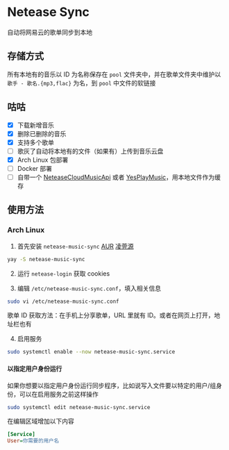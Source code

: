 # Netease Sync

自动将网易云的歌单同步到本地

## 存储方式

所有本地有的音乐以 ID 为名称保存在 `pool` 文件夹中，并在歌单文件夹中维护以 `歌手 - 歌名.{mp3,flac}` 为名，到 `pool` 中文件的软链接

## 咕咕

- [x] 下载新增音乐
- [x] 删除已删除的音乐
- [x] 支持多个歌单
- [ ] 歌灰了自动将本地有的文件（如果有）上传到音乐云盘
- [x] Arch Linux 包部署
- [ ] Docker 部署
- [ ] 自带一个 [NeteaseCloudMusicApi](https://github.com/Binaryify/NeteaseCloudMusicApi) 或者 [YesPlayMusic](https://github.com/qier222/YesPlayMusic)，用本地文件作为缓存

## 使用方法

### Arch Linux

1. 首先安装 `netease-music-sync` [AUR](https://aur.archlinux.org/packages/netease-music-sync) [凌莞源](https://pacman.ltd/x86_64/netease-music-sync)

```bash
yay -S netease-music-sync
```

2. 运行 `netease-login` 获取 cookies

3. 编辑 `/etc/netease-music-sync.conf`，填入相关信息

```bash
sudo vi /etc/netease-music-sync.conf
```

歌单 ID 获取方法：在手机上分享歌单，URL 里就有 ID。或者在网页上打开，地址栏也有

4. 启用服务

```bash
sudo systemctl enable --now netease-music-sync.service
```

#### 以指定用户身份运行

如果你想要以指定用户身份运行同步程序，比如说写入文件要以特定的用户/组身份，可以在启用服务之前这样操作

```bash
sudo systemctl edit netease-music-sync.service
```

在编辑区域增加以下内容

```ini
[Service]
User=你需要的用户名
```
